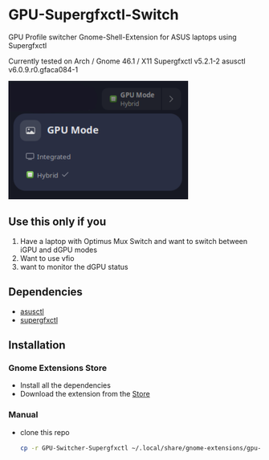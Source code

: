 # GPU-Supergfxctl-Switch

GPU Profile switcher Gnome-Shell-Extension for ASUS laptops using Supergfxctl

Currently tested on Arch / Gnome 46.1 / X11
Supergfxctl v5.2.1-2
asusctl v6.0.9.r0.gfaca084-1

![screenshot example](./img/scr.png)

## Use this only if you

1. Have a laptop with Optimus Mux Switch and want to switch between iGPU and dGPU modes
2. Want to use vfio
3. want to monitor the dGPU status

## Dependencies

- [asusctl](https://gitlab.com/asus-linux/asusctl)
- [supergfxctl](https://gitlab.com/asus-linux/supergfxctl)

## Installation

### Gnome Extensions Store

- Install all the dependencies
- Download the extension from the [Store]()

### Manual

- clone this repo

    ```bash
    cp -r GPU-Switcher-Supergfxctl ~/.local/share/gnome-extensions/gpu-switcher-supergfxctl@chikobara.github.io
    ```
